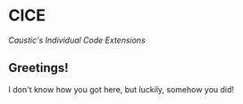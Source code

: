 # CICE
_Caustic's Individual Code Extensions_

## Greetings!
I don't know how you got here, but luckily, somehow you did!
